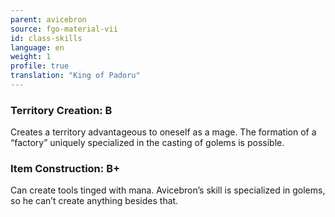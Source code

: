 ```yaml
---
parent: avicebron
source: fgo-material-vii
id: class-skills
language: en
weight: 1
profile: true
translation: "King of Padoru"
---
```


### Territory Creation: B

Creates a territory advantageous to oneself as a mage.
The formation of a “factory” uniquely specialized in the casting of golems is possible.


### Item Construction: B+

Can create tools tinged with mana.
Avicebron’s skill is specialized in golems, so he can’t create anything besides that.
